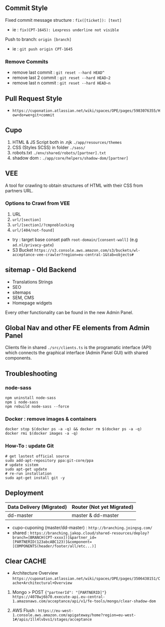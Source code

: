 ## Commit Style
Fixed commit message structure : `fix([ticket]): [text]`
* ie : `fix(CPT-1645): Lexpress underline not visible`

Push to branch: `origin [branch]`
* ie : `git push origin CPT-1645`

### Remove Commits
* remove last commit : `git reset --hard HEAD^`
* remove last 2 commit : `git reset --hard HEAD~2`
* remove last n commit : `git reset --hard HEAD~n`

## Pull Request Style
* `https://cuponation.atlassian.net/wiki/spaces/OPE/pages/5983076355/How+do+we+git+commit`

## Cupo
1. HTML & JS Script both in .njk `./app/resources/themes`
2. CSS (Styles SCSS) in folder `./sass/`
3. robots.txt `./env/shared/robots/[partner].txt`
4. shadow dom : `./app/core/helpers/shadow-dom/[partner]`

## VEE
A tool for crawling to obtain structures of HTML with their CSS from partners URL.
### Options to Crawl from VEE
1. URL
2. `url/[section]`
3. `url/[section]/?cmpnoblocking`
4. `url/[404/not-found]`
* try : target base conset path `root-domain/[consent-wall]` (e.g `ad.nl/privacy-gate`)
* S3 Bucket `https://s3.console.aws.amazon.com/s3/buckets/wl-acceptance-vee-crawler?region=eu-central-1&tab=objects#`

## sitemap - Old Backend
* Translations Strings
* SEO
* sitemaps
* SEM, CMS
* Homepage widgets 

Every other functionality can be found in the new Admin Panel.

## Global Nav and other FE elements from Admin Panel
Clients file in shared `./src/clients.ts` is the programatic interface (API) which connects the graphical interface (Admin Panel GUI) with shared components.

## Troubleshooting
### node-sass
```
npm uninstall node-sass
npm i node-sass
npm rebuild node-sass --force
```

### Docker : remove images & containers
```
docker stop $(docker ps -a -q) && docker rm $(docker ps -a -q)
docker rmi $(docker images -a -q)
```

### How-To : update Git
```
# get lastest official source
sudo add-apt-repository ppa:git-core/ppa
# update sistem
sudo apt-get update
# re-run installation
sudo apt-get install git -y
```

## Deployment
Data Delivery (Migrated) | Router (Not yet Migrated) |
|-|-|
| dd-master | master & dd-master

* cupo-cuponing (master/dd-master) : `http://branching.joingsg.com/`
* shared : `https://branching.jakop.cloud/shared-resources/deploy?branch=[BRANCH(CPT-xxxx])]&partner_id=[PARTNERID(123abcABC123)]&component=[COMPONENTS(header/footer/all/etc...)]`

## Clear CACHE
* Architecture Overview `https://cuponation.atlassian.net/wiki/spaces/OPE/pages/3506438151/Cache+Architectural+Overview`

1. Mongo > POST `{"partnerId": "[PARTNERID]"}`
`https://4078wj6b70.execute-api.eu-central-1.amazonaws.com/acceptance/api/v1/fe-tools/mongo/clear-shadow-dom`

2. AWS Flush : `https://eu-west-1.console.aws.amazon.com/apigateway/home?region=eu-west-1#/apis/1ll4lvbvs1/stages/acceptance`